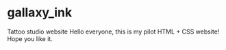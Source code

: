 # gallaxy_ink
Tattoo studio website
Hello everyone, this is my pilot HTML + CSS website!
Hope you like it.
